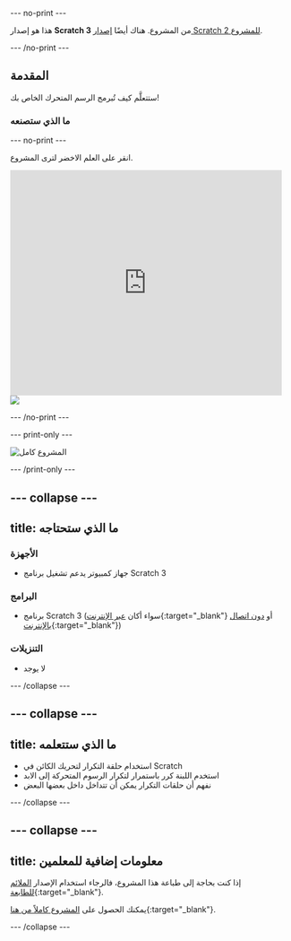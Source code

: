 --- no-print ---

هذا هو إصدار **Scratch 3** من المشروع. هناك أيضًا [إصدار Scratch 2 للمشروع](https://projects.raspberrypi.org/ar-SA/projects/lost-in-space-scratch2).

--- /no-print ---

## المقدمة

ستتعلَّم كيف تُبرمج الرسم المتحرك الخاص بك!

### ما الذي ستصنعه

--- no-print ---

انقر على العلم الاخضر لترى المشروع.

<div class="scratch-preview">
  <iframe allowtransparency="true" width="485" height="402" src="https://scratch.mit.edu/projects/embed/365432812/?autostart=false" frameborder="0" scrolling="no"></iframe>
  <img src="images/space-final.png">
</div>

--- /no-print ---

--- print-only ---

![المشروع كامل](images/showcase_static.png)

--- /print-only ---

--- collapse ---
---
title: ما الذي ستحتاجه
---

### الأجهزة

- جهاز كمبيوتر يدعم تشغيل برنامج Scratch 3

### البرامج

- برنامج Scratch 3 (سواء أكان [عبر الإنترنت](https://rpf.io/scratchon){:target="_blank"} أو [دون اتصال بالإنترنت](https://rpf.io/scratchoff){:target="_blank"})

### التنزيلات

- لا يوجد

--- /collapse ---

--- collapse ---
---
title: ما الذي ستتعلمه
---

- استخدام حلقة التكرار لتحريك الكائن في Scratch
- استخدم اللبنة كرر باستمرار لتكرار الرسوم المتحركة إلى الابد
- نفهم أن حلقات التكرار يمكن أن تتداخل داخل بعضها البعض

--- /collapse ---

--- collapse ---
---
title: معلومات إضافية للمعلمين
---

إذا كنت بحاجة إلى طباعة هذا المشروع، فالرجاء استخدام الإصدار [الملائم للطابعة](https://projects.raspberrypi.org/ar-SA/projects/lost-in-space/print){:target="_blank"}.

يمكنك الحصول على [المشروع كاملاً من هنا](https://rpf.io/p/ar-SA/lost-in-space-get){:target="_blank"}.

--- /collapse ---
